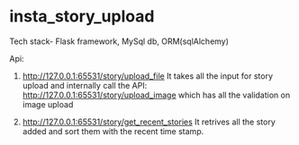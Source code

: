 # insta_story_upload

Tech stack- Flask framework, MySql db, ORM(sqlAlchemy)

Api:
1. http://127.0.0.1:65531/story/upload_file
It takes all the input for story upload and internally call the API:
http://127.0.0.1:65531/story/upload_image which has all the validation on image upload

2. http://127.0.0.1:65531/story/get_recent_stories
It retrives all the story added and sort them with the recent time stamp.
